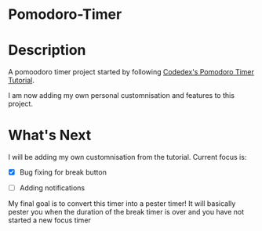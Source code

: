 # Pomodoro-Timer

# Description
A pomoodoro timer project started by following [Codedex's Pomodoro Timer Tutorial](https://www.codedex.io/projects/build-a-pomodoro-app-with-html-css-js).

I am now adding my own personal customnisation and features to this project.

# What's Next
I will be adding my own customnisation from the tutorial. 
Current focus is:
- [x] Bug fixing for break button
- [ ] Adding notifications


My final goal is to convert this timer into a pester timer! It will basically pester you when the duration of the break timer is over and you have not started a new focus timer 
